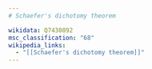 ```yaml
---
# Schaefer's dichotomy theorem

wikidata: Q7430892
msc_classification: "68"
wikipedia_links:
  - "[[Schaefer's dichotomy theorem]]"
---
```


